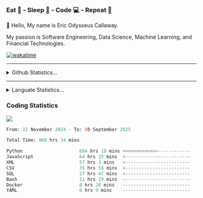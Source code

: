 <h3>Eat 🍴 - Sleep 🛌 - Code 💻 - Repeat 🔁</h3>

👋 Hello, My name is Eric Odysseus Callaway.

My passion is Software Engineering, Data Science, Machine Learning, and Financial Technologies.

[![wakatime](https://wakatime.com/badge/user/6717695f-6a13-47e3-aa16-c813e12c0985.svg)](https://wakatime.com/@6717695f-6a13-47e3-aa16-c813e12c0985)
<hr>
<details>
  <summary>
    Github Statistics...
  </summary>
    <p align="center">
      <img src="https://github-readme-stats.vercel.app/api?username=EricCallaway&show_icons=true"/>
    </p>
</details>
</hr>

<hr>
<details>
  <summary>
    Languate Statistics...
  </summary>
    <p align="center">
      <img src="https://wakatime.com/share/@Odysseus/6fc7c863-6fba-4e57-a6af-ed1f2fa8d560.svg"/>
    </p>
</details>
</hr>


<h3>Coding Statistics</h3>
<img src="https://wakatime.com/share/@Odysseus/5e02c832-9cc5-49a3-8f4c-bd2647d78fca.svg"/>
<!--START_SECTION:waka-->

```python
From: 22 November 2024 - To: 05 September 2025

Total Time: 966 hrs 34 mins

Python                     684 hrs 18 mins >>>>>>>>>>>>>------------   52.85 %
JavaScript                 64 hrs 35 mins  >------------------------   04.99 %
XML                        57 hrs 3 mins   >------------------------   04.41 %
CSV                        35 hrs 54 mins  >------------------------   02.77 %
SQL                        27 hrs 47 mins  >------------------------   02.15 %
Bash                       11 hrs 29 mins  -------------------------   00.89 %
Docker                     8 hrs 28 mins   -------------------------   00.65 %
YAML                       6 hrs 9 mins    -------------------------   00.48 %
```

<!--END_SECTION:waka-->
